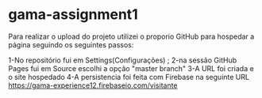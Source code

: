 # gama-assignment1
Para realizar o upload do projeto utilizei o proporio GitHub para hospedar a página seguindo os seguintes passos:

1-No repositório fui em Settings(Configurações) ;
2-na sessão GitHub Pages fui em Source escolhi a opção  "master branch"
3-A URL foi criada e o site hospedado
4-A persistencia foi feita com Firebase na seguinte URL https://gama-experience12.firebaseio.com/visitante
